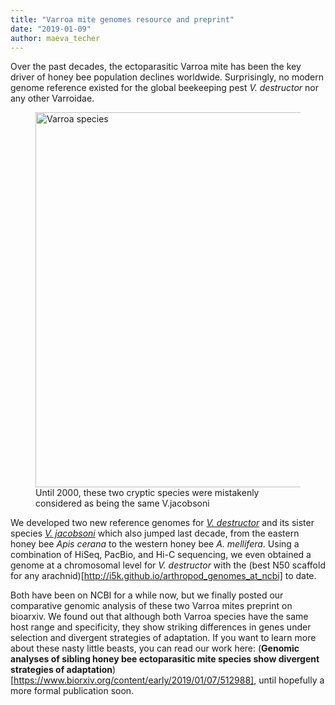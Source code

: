 ```yaml
---
title: "Varroa mite genomes resource and preprint"
date: "2019-01-09"
author: maeva_techer
---
```

Over the past decades, the ectoparasitic Varroa mite has been the key driver of honey bee population declines worldwide. Surprisingly, no modern genome reference existed for the global beekeeping pest *V. destructor* nor any other Varroidae. 
<figure>
    <a href="Varroa species"><img src="{{ site.url }}{{ site.baseurl }}/images/micro-ct-varroa.jpg" alt="Varroa species" width="600"></a>
    <figcaption>Until 2000, these two cryptic species were mistakenly considered as being the same V.jacobsoni</figcaption>
</figure>

We developed two new reference genomes for [*V. destructor*](https://www.ncbi.nlm.nih.gov/assembly/GCF_002443255.1/) and its sister species [*V. jacobsoni*](https://www.ncbi.nlm.nih.gov/assembly/GCF_002532875.1/) which also jumped last decade, from the eastern honey bee *Apis cerana* to the western honey bee *A. mellifera*. Using a combination of HiSeq, PacBio, and Hi-C sequencing, we even obtained a genome at a chromosomal level for *V. destructor* with the (best N50 scaffold for any arachnid)[http://i5k.github.io/arthropod_genomes_at_ncbi] to date.

Both have been on NCBI for a while now, but we finally posted our comparative genomic analysis of these two Varroa mites preprint on bioarxiv. We found out that although both Varroa species have the same host range and specificity, they show striking differences in genes under selection and divergent strategies of adaptation. If you want to learn more about these nasty little beasts, you can read our work here: (**Genomic analyses of sibling honey bee ectoparasitic mite species show divergent strategies of adaptation**)[https://www.biorxiv.org/content/early/2019/01/07/512988], until hopefully a more formal publication soon.
